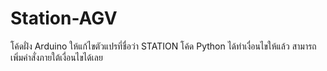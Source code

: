 # Station-AGV

โค้ดฝั่ง Arduino ให้แก้ไขตัวแปรที่ชื่อว่า STATION
โค้ด Python ได้ทำเงื่อนไขให้แล้ว สามารถเพิ่มคำสั่งภายใต้เงื่อนไขได้เลย
